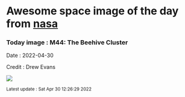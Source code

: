 
# Awesome space image of the day from [nasa](https://api.nasa.gov/)

### Today image : M44: The Beehive Cluster

Date : 2022-04-30

Credit : Drew Evans

![](https://apod.nasa.gov/apod/image/2204/M44-resized1024.jpg)

<small>Latest update : Sat Apr 30 12:26:29 2022</small>


